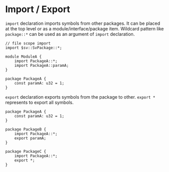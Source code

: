 # Import / Export

`import` declaration imports symbols from other packages.
It can be placed at the top level or as a module/interface/package item.
Wildcard pattern like `package::*` can be used as an argument of `import` declaration.

```veryl,playground
// file scope import
import $sv::SvPackage::*;

module ModuleA {
    import PackageA::*;
    import PackageA::paramA;
}

package PackageA {
    const paramA: u32 = 1;
}
```

`export` declaration exports symbols from the package to other.
`export *` represents to export all symbols.

```veryl,playground
package PackageA {
    const paramA: u32 = 1;
}

package PackageB {
    import PackageA::*;
    export paramA;
}

package PackageC {
    import PackageA::*;
    export *;
}
```

